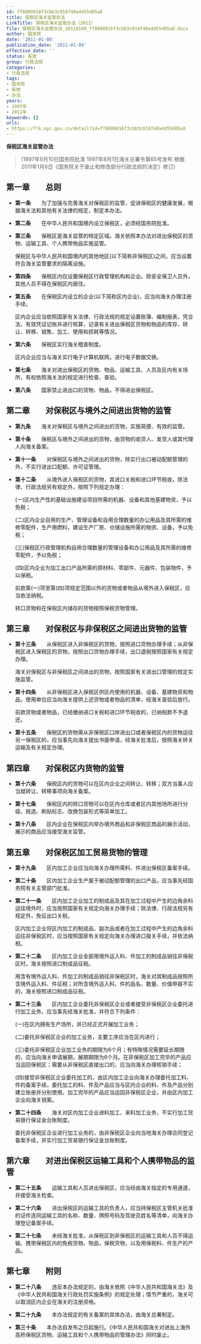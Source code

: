 ```yaml
---
id: ff8080816f3cbb3c016f40a4d55d05a8
title: 保税区海关监管办法
LinkTitle: 保税区海关监管办法（2011）
file: 保税区海关监管办法_20110108_ff8080816f3cbb3c016f40a4d55d05a8.docx
author: 国务院
date: '2011-01-08'
publication_date: '2011-01-08'
effective_date: ''
status: 有效
group: 行政法规
categories:
- 行政法规
tags:
- 国务院
- 有效
- 办法
years:
- 1997年
- 2011年
keywords: []
urls:
- https://flk.npc.gov.cn/detail?id=ff8080816f3cbb3c016f40a4d55d05a8
---
```


**保税区海关监管办法**

> (1997年6月10日国务院批准 1997年8月1日海关总署令第65号发布 根据2011年1月8日《国务院关于废止和修改部分行政法规的决定》修订)

## 第一章　　总则

- **第一条**　　为了加强与完善海关对保税区的监管，促进保税区的健康发展，根据海关法和其他有关法律的规定，制定本办法。

- **第二条**　　在中华人民共和国境内设立保税区，必须经国务院批准。

- **第三条**　　保税区是海关监管的特定区域。海关依照本办法对进出保税区的货物、运输工具、个人携带物品实施监管。

  保税区与中华人民共和国境内的其他地区(以下简称非保税区)之间，应当设置符合海关监管要求的隔离设施。

- **第四条**　　保税区内仅设置保税区行政管理机构和企业。除安全保卫人员外，其他人员不得在保税区内居住。

- **第五条**　　在保税区内设立的企业(以下简称区内企业)，应当向海关办理注册手续。

  区内企业应当依照国家有关法律、行政法规的规定设置账簿、编制报表，凭合法、有效凭证记账并进行核算，记录有关进出保税区货物和物品的库存、转让、转移、销售、加工、使用和损耗等情况。

- **第六条**　　保税区实行海关稽查制度。

  区内企业应当与海关实行电子计算机联网，进行电子数据交换。

- **第七条**　　海关对进出保税区的货物、物品、运输工具、人员及区内有关场所，有权依照海关法的规定进行检查、查验。

- **第八条**　　国家禁止进出口的货物、物品，不得进出保税区。

## 第二章　　对保税区与境外之间进出货物的监管

- **第九条**　　海关对保税区与境外之间进出的货物，实施简便、有效的监管。

- **第十条**　　保税区与境外之间进出的货物，由货物的收货人、发货人或其代理人向海关备案。

- **第十一条**　　对保税区与境外之间进出的货物，除实行出口被动配额管理的外，不实行进出口配额、许可证管理。

- **第十二条**　　从境外进入保税区的货物，其进口关税和进口环节税收，除法律、行政法规另有规定外，按照下列规定办理：

  (一)区内生产性的基础设施建设项目所需的机器、设备和其他基建物资，予以免税；

  (二)区内企业自用的生产、管理设备和自用合理数量的办公用品及其所需的维修零配件，生产用燃料，建设生产厂房、仓储设施所需的物资、设备，予以免税；

  (三)保税区行政管理机构自用合理数量的管理设备和办公用品及其所需的维修零配件，予以免税；

  (四)区内企业为加工出口产品所需的原材料、零部件、元器件、包装物件，予以保税。

  前款第(一)项至第(四)项规定范围以外的货物或者物品从境外进入保税区，应当依法纳税。

  转口货物和在保税区内储存的货物按照保税货物管理。

## 第三章　　对保税区与非保税区之间进出货物的监管

- **第十三条**　　从保税区进入非保税区的货物，按照进口货物办理手续；从非保税区进入保税区的货物，按照出口货物办理手续，出口退税按照国家有关规定办理。

  海关对保税区与非保税区之间进出的货物，按照国家有关进出口管理的规定实施监管。

- **第十四条**　　从非保税区进入保税区供区内使用的机器、设备、基建物资和物品，使用单位应当向海关提供上述货物或者物品的清单，经海关查验后放行。

  前款货物或者物品，已经缴纳进口关税和进口环节税收的，已纳税款不予退还。

- **第十五条**　　保税区的货物需从非保税区口岸进出口或者保税区内的货物运往另一保税区的，应当事先向海关提出书面申请，经海关批准后，按照海关转关运输及有关规定办理。

## 第四章　　对保税区内货物的监管

- **第十六条**　　保税区内的货物可以在区内企业之间转让、转移；双方当事人应当就转让、转移事项向海关备案。

- **第十七条**　　保税区内的转口货物可以在区内仓库或者区内其他场所进行分级、挑选、刷贴标志、改换包装形式等简单加工。

- **第十八条**　　区内企业在保税区内举办境外商品和非保税区商品的展示活动，展示的商品应当接受海关监管。

## 第五章　　对保税区加工贸易货物的管理

- **第十九条**　　区内加工企业应当向海关办理所需料、件进出保税区备案手续。

- **第二十条**　　区内加工企业生产属于被动配额管理的出口产品，应当事先经国务院有关主管部门批准。

- **第二十一条**　　区内加工企业加工的制成品及其在加工过程中产生的边角余料运往境外时，应当按照国家有关规定向海关办理手续；除法律、行政法规另有规定外，免征出口关税。

  区内加工企业将区内加工的制成品、副次品或者在加工过程中产生的边角余料运往非保税区时，应当按照国家有关规定向海关办理进口报关手续，并依法纳税。

- **第二十二条**　　区内加工企业全部用境外运入料、件加工的制成品销往非保税区时，海关按照进口制成品征税。

  用含有境外运入料、件加工的制成品销往非保税区时，海关对其制成品按照所含境外运入料、件征税；对所含境外运入料、件的品名、数量、价值申报不实的，海关按照进口制成品征税。

- **第二十三条**　　区内加工企业委托非保税区企业或者接受非保税区企业委托进行加工业务，应当事先经海关批准，并符合下列条件：

  (一)在区内拥有生产场所，并已经正式开展加工业务；

  (二)委托非保税区企业的加工业务，主要工序应当在区内进行；

  (三)委托非保税区企业加工业务的期限为6个月；有特殊情况需要延长期限的，应当向海关申请展期，展期期限为6个月。在非保税区加工完毕的产品应当运回保税区；需要从非保税区直接出口的，应当向海关办理核销手续；

  (四)接受非保税区企业委托加工的，由区内加工企业向海关办理委托加工料、件的备案手续，委托加工的料、件及产品应当与区内企业的料、件及产品分别建立账册并分别使用。加工完毕的产品应当运回非保税区企业，并由区内加工企业向海关销案。

- **第二十四条**　　海关对区内加工企业进料加工、来料加工业务，不实行加工贸易银行保证金台账制度。

  委托非保税区企业进行加工业务的，由非保税区企业向当地海关办理合同登记备案手续，并实行加工贸易银行保证金台账制度。

## 第六章　　对进出保税区运输工具和个人携带物品的监管

- **第二十五条**　　运输工具和人员进出保税区，应当经由海关指定的专用通道，并接受海关检查。

- **第二十六条**　　进出保税区的运输工具的负责人，应当持保税区主管机关批准的证件连同运输工具的名称、数量、牌照号码及驾驶员姓名等清单，向海关办理登记备案手续。

- **第二十七条**　　未经海关批准，从保税区到非保税区的运输工具和人员不得运输、携带保税区内的免税货物、物品，保税货物，以及用保税料、件生产的产品。

## 第七章　　附则

- **第二十八条**　　违反本办法规定的，由海关依照《中华人民共和国海关法》及《中华人民共和国海关行政处罚实施条例》的规定处理；情节严重的，海关可以取消区内企业在海关的注册资格。

- **第二十九条**　　本办法规定的有关备案的具体办法，由海关总署制定。

- **第三十条**　　本办法自发布之日起施行。《中华人民共和国海关对进出上海外高桥保税区货物、运输工具和个人携带物品的管理办法》同时废止。
